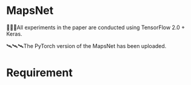 # MapsNet
🚀🚀🚀All experiments in the paper are conducted using TensorFlow 2.0 + Keras.

🛰🛰🛰The PyTorch version of the MapsNet has been uploaded. 

# Requirement

